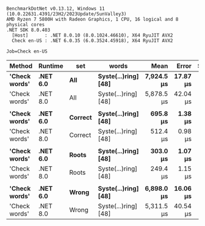 ```

BenchmarkDotNet v0.13.12, Windows 11 (10.0.22631.4391/23H2/2023Update/SunValley3)
AMD Ryzen 7 5800H with Radeon Graphics, 1 CPU, 16 logical and 8 physical cores
.NET SDK 8.0.403
  [Host]      : .NET 8.0.10 (8.0.1024.46610), X64 RyuJIT AVX2
  Check en-US : .NET 6.0.35 (6.0.3524.45918), X64 RyuJIT AVX2

Job=Check en-US  

```
| Method        | Runtime  | set     | words                | Mean       | Error    | StdDev   | Min        | Median     | Ratio |
|-------------- |--------- |-------- |--------------------- |-----------:|---------:|---------:|-----------:|-----------:|------:|
| **&#39;Check words&#39;** | **.NET 6.0** | **All**     | **Syste(...)ring] [48]** | **7,924.5 μs** | **17.87 μs** | **16.72 μs** | **7,899.6 μs** | **7,925.7 μs** |  **1.35** |
| &#39;Check words&#39; | .NET 8.0 | All     | Syste(...)ring] [48] | 5,878.5 μs | 42.04 μs | 39.33 μs | 5,824.8 μs | 5,871.1 μs |  1.00 |
|               |          |         |                      |            |          |          |            |            |       |
| **&#39;Check words&#39;** | **.NET 6.0** | **Correct** | **Syste(...)ring] [48]** |   **695.8 μs** |  **1.38 μs** |  **1.29 μs** |   **694.1 μs** |   **695.9 μs** |  **1.36** |
| &#39;Check words&#39; | .NET 8.0 | Correct | Syste(...)ring] [48] |   512.4 μs |  0.98 μs |  0.91 μs |   511.2 μs |   512.3 μs |  1.00 |
|               |          |         |                      |            |          |          |            |            |       |
| **&#39;Check words&#39;** | **.NET 6.0** | **Roots**   | **Syste(...)ring] [48]** |   **303.0 μs** |  **1.07 μs** |  **1.00 μs** |   **300.2 μs** |   **303.1 μs** |  **1.21** |
| &#39;Check words&#39; | .NET 8.0 | Roots   | Syste(...)ring] [48] |   249.4 μs |  1.15 μs |  1.08 μs |   245.9 μs |   249.8 μs |  1.00 |
|               |          |         |                      |            |          |          |            |            |       |
| **&#39;Check words&#39;** | **.NET 6.0** | **Wrong**   | **Syste(...)ring] [48]** | **6,898.0 μs** | **16.06 μs** | **14.23 μs** | **6,858.8 μs** | **6,900.3 μs** |  **1.30** |
| &#39;Check words&#39; | .NET 8.0 | Wrong   | Syste(...)ring] [48] | 5,311.5 μs | 40.54 μs | 37.92 μs | 5,262.1 μs | 5,307.1 μs |  1.00 |
